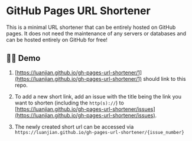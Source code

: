 # GitHub Pages URL Shortener

This is a minimal URL shortener that can be entirely hosted on GitHub pages. It does not need the maintenance of any servers or databases and can be hosted entirely on GitHub for free!

## 👨‍🏫 Demo

1. [https://luanjian.github.io/gh-pages-url-shortener/1](https://luanjian.github.io/gh-pages-url-shortener/1) should link to this repo.

2. To add a new short link, add an issue with the title being the link you want
   to shorten (including the `http(s)://`) to
   [https://luanjian.github.io/gh-pages-url-shortener/issues](https://luanjian.github.io/gh-pages-url-shortener/issues).

3. The newly created short url can be accessed via `https://luanjian.github.io/gh-pages-url-shortener/{issue_number}`
